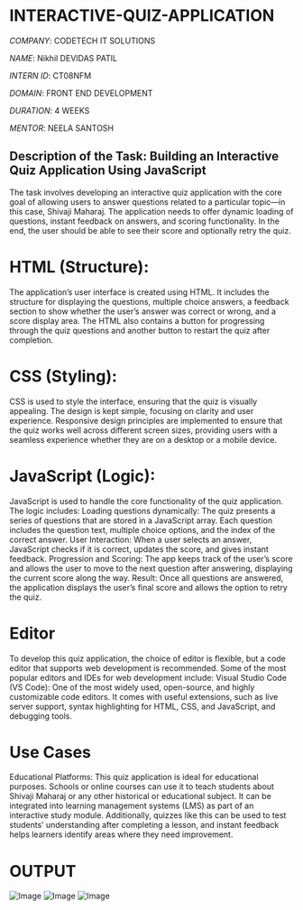 # INTERACTIVE-QUIZ-APPLICATION

*COMPANY*: CODETECH IT SOLUTIONS

*NAME*: Nikhil DEVIDAS PATIL

*INTERN ID*: CT08NFM

*DOMAIN*: FRONT END DEVELOPMENT

*DURATION*: 4 WEEKS

*MENTOR*: NEELA SANTOSH

## Description of the Task: Building an Interactive Quiz Application Using JavaScript
The task involves developing an interactive quiz application with the core goal of allowing users to answer questions related to a particular topic—in this case, Shivaji 
Maharaj. The application needs to offer dynamic loading of questions, instant feedback on answers, and scoring functionality. In the end, the user should be able to see 
their score and optionally retry the quiz.


# HTML (Structure):
The application’s user interface is created using HTML. It includes the structure for displaying the questions, multiple choice answers, a feedback section to show 
whether  the user’s answer was correct or wrong, and a score display area.
The HTML also contains a button for progressing through the quiz questions and another button to restart the quiz after completion.

# CSS (Styling):
CSS is used to style the interface, ensuring that the quiz is visually appealing. The design is kept simple, focusing on clarity and user experience.
Responsive design principles are implemented to ensure that the quiz works well across different screen sizes, providing users with a seamless experience whether they
are on a desktop or a mobile device.

# JavaScript (Logic):

JavaScript is used to handle the core functionality of the quiz application. The logic includes:
Loading questions dynamically: The quiz presents a series of questions that are stored in a JavaScript array. Each question includes the question text, multiple choice
options, and the index of the correct answer.
User Interaction: When a user selects an answer, JavaScript checks if it is correct, updates the score, and gives instant feedback.
Progression and Scoring: The app keeps track of the user’s score and allows the user to move to the next question after answering, displaying the current score along
the way.
Result: Once all questions are answered, the application displays the user’s final score and allows the option to retry the quiz.

# Editor
To develop this quiz application, the choice of editor is flexible, but a code editor that supports web development is recommended. Some of the most popular editors and
IDEs for web development include:
Visual Studio Code (VS Code): One of the most widely used, open-source, and highly customizable code editors. It comes with useful extensions, such as live server 
support, syntax highlighting for HTML, CSS, and JavaScript, and debugging tools.

# Use Cases
Educational Platforms: This quiz application is ideal for educational purposes. Schools or online courses can use it to teach students about Shivaji Maharaj or any 
other historical or educational subject. It can be integrated into learning management systems (LMS) as part of an interactive study module. Additionally, quizzes like
this can be used to test students’ understanding after completing a lesson, and instant feedback helps learners identify areas where they need improvement.

# OUTPUT

![Image](https://github.com/user-attachments/assets/a86c068d-f831-43ce-8483-2b4ae3219c1e)
![Image](https://github.com/user-attachments/assets/b7139914-f5ca-4c56-a280-1e9d036a9911)
![Image](https://github.com/user-attachments/assets/de42887e-a727-4570-bd81-c291ac9f75f7)
